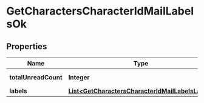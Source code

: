 
# GetCharactersCharacterIdMailLabelsOk

## Properties
Name | Type | Description | Notes
------------ | ------------- | ------------- | -------------
**totalUnreadCount** | **Integer** | total_unread_count integer |  [optional]
**labels** | [**List&lt;GetCharactersCharacterIdMailLabelsLabel&gt;**](GetCharactersCharacterIdMailLabelsLabel.md) | labels array |  [optional]



